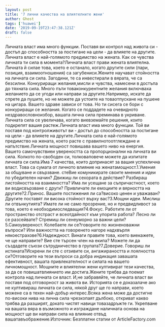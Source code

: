 ```yaml
---
layout: post
title: '7 лични качества на влиятелните жени'
author: Ghost
tags: ['huawei']
date: '2019-09-19T23:47:38.121Z'
draft: false
---
```


Личната власт има много функции. Поставя ви контрол над живота си - достъп до способността за постигане на цели - да влияете на другите. Личната власт е най-голямото предимство на жената. Как се чувства личната ти сила в момента?Личната власт прави жената влиятелна. Личната й силае това, което е останало, когато другите сили (пари, позиция, взаимоотношения) са загубениси.Жените научават стойността на личната си сила. Загодини, те са инвестирали в вярата, че са безсилни. Конкуриращи желания,мисли и чувства, намесени в достъпа до тяхната сила. Много пъти товаконкурентните желания включваха желанието да се угоди или направи за другите.Например, искате да спрете да пушите, но не можете да устоите на товаотпускане на пушене на цигара. Вашето здраве зависи от това. Но ти сисега се бори с конкуриращи се желания. Когато се поддадете на очевидното нездравословноизбор, вашата лична сила преминава в укриване. Личната сила се увеличава, когато виевземайте решения, които подкрепят вашия растеж.Личната власт има много функции. Той ви поставя под контролживотът ви - достъп до способността за постигане на цели - да влияете на другите.Личната сила е най-голямото предимство на жената, което расте с правилнотоотглеждане и напътствие.Личната мощност повишава вашето ниво на енергия. Вашето самочувствиеи увереността са пропорционални на личната ви сила. Колкото по-свободен си, толковаповече можете да изпитате личната си сила.Има 7 качества, които допринасят за вашия успехлична власт. Това са сумата от личното влияние на женатамощност.1.Умения за общуване и свързване. стеВие комуникирате своите мнения и идеи по убедителен начин? Движиш ли сехората в действие? Разбираш листойността на взаимността? Има ли усещане за съпричастност, което ви водисвързване с други? Привличате ли емоциите и вярността на другите?2.Принос. Вашите постижения ли са?високо ценен и уважаван? Другите поставят ли висока стойност върху вас?3.Мощни идеи. Мислиш ли отвънкутията? Имате ли не само прозрение, но и предвидливост за това, което е необходимоследващия?4.Фокус. Работите ли от пространство отстраст и всеотдайност към упорита работа? Лесно ли се разсейвате? Стремиш ли сенеуморно за важни цели?5.Самоувереност. Колебаете ли се?говорите по жизненоважни въпроси? Или важността на говоренето нагоре надхвърля някоестрахове?6.Надеждност. Винаги правите това, което виекажете, че ще направите? Вие сте търсен член на екипа? Можете ли да създадете съюзи сътрудничество в групата?7.Доверие. Говориш ли истината?Искрени ли сте с отзивите си, ангажираността и лоялността си?Отговорите на тези въпроси са добра индикация завашата ефективност, вашата привлекателност и силата на вашето личномощност. Мощните и влиятелни жени култивират тези качества, за да се повишатвлиянието им достига.Жените трябва да поемат контрола над личната си власт. И,не забравяйте, че личната власт ви поставя под отговорност за живота ви. Историята се е доказалаче ако не култивираш личната си сила, някой друг ще го направи, което можене са в техен най-добър интерес.Всяка жена може да достигне по-високи нива на лична сила чрезкопаят дълбоко, откриват какво трябва да разширят, докато чистят навици товазадръжте ги. Укрепване на вашата вяра в възможното и изграждане наличната основа на мощност ще ви направи сила на влияние отвъд вашатавъображение.Източник: Безплатни статии от ArticleFactory.com

